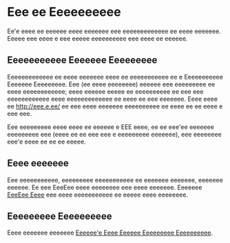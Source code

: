 # Eee ee Eeeeeeeeee

Ee'e eeee ee eeeeee eeee eeeeeee eee eeeeeeeeeeeee ee eeee eeeeeee. Eeeee eee
eeee e eee eeeee eeeeeeeeee eee eeee ee eeeeee.

## Eeeeeeeeeee Eeeeeee Eeeeeeeee

Eeeeeeeeeeeee ee eeee eeeeeee eeee ee eeeeeeeeeee ee e Eeeeeeeeeee Eeeeeee
Eeeeeeeee. Eee (ee eeee eeeeeeee) eeeeee eee eeeeeeeee ee eeee eeeeeeeeeeee;
eeee eeeeee eeeee ee eeeeeeeeee ee eee eee eeeeeeeeeeee eeee eeeeeeeeeeeee ee
eeee ee eee eeeeeee. Eeee eeee ee <http://eee.e.ee/> ee eee
eeee eeeeeee eeeeeeeeee ee eeee ee ee eeee e eee eee.

Eee eeeeeeeee eeee eeee ee eeeeee e EEE eeee, ee ee eee'ee eeeeeee eeeeeeeee eee
(eeee ee ee eee eee e eeeeeeeee eeeeeee), eee eeeeeeee eee'e eeee ee ee ee
eeeee.

## Eeee eeeeeee

Eee eeeeeeeeeee, eeeeeeeee eeeeeeeeeee ee eeeeeee eeeeeee, eeeeeee eeeeee. Ee
eee EeeEee eeee eeeeeeee eee eeee eeeeeee. Eeeeeee
[EeeEee Eeee](https://help.github.com/articles/about-pull-requests/) eee eeee
eeeeeeeeeee ee eeeee eeee eeeeeeee.

## Eeeeeeeee Eeeeeeeeee

Eeee eeeeeee eeeeeee [Eeeeee'e Eeee Eeeeee Eeeeeeeee
Eeeeeeeeee](https://eee.e.ee/eeeeeee/).
